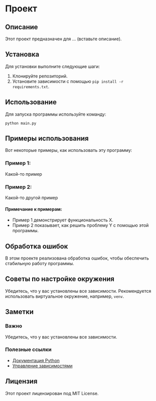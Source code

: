 # Проект

## Описание
Этот проект предназначен для ... (вставьте описание).

## Установка
Для установки выполните следующие шаги:
1. Клонируйте репозиторий.
2. Установите зависимости с помощью `pip install -r requirements.txt`.

## Использование
Для запуска программы используйте команду:
```
python main.py
```

## Примеры использования
Вот некоторые примеры, как использовать эту программу:

### Пример 1:
Какой-то пример
### Пример 2:
Какой-то другой пример

#### Примечание к примерам:
- Пример 1 демонстрирует функциональность X.
- Пример 2 показывает, как решить проблему Y с помощью этой программы.

## Обработка ошибок
В этом проекте реализована обработка ошибок, чтобы обеспечить стабильную работу программы.

## Советы по настройке окружения
Убедитесь, что у вас установлены все зависимости. Рекомендуется использовать виртуальное окружение, например, `venv`.

## Заметки
### Важно
Убедитесь, что у вас установлены все зависимости.

### Полезные ссылки
- [Документация Python](https://docs.python.org/3/)
- [Управление зависимостями](https://pip.pypa.io/en/stable/user_guide/)

## Лицензия
Этот проект лицензирован под MIT License.
